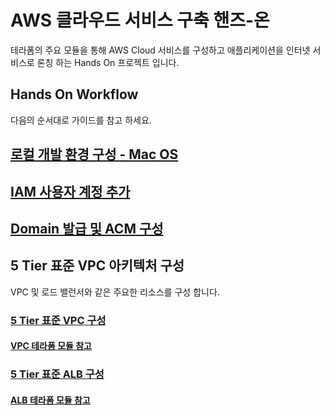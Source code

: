 # AWS 클라우드 서비스 구축 핸즈-온 
테라폼의 주요 모듈을 통해 AWS Cloud 서비스를 구성하고 애플리케이션을 인터넷 서비스로 론칭 하는 Hands On 프로젝트 입니다.

## Hands On Workflow
다음의 순서대로 가이드를 참고 하세요.

## [로컬 개발 환경 구성 - Mac OS](./docs/setup-macos.md)


## [IAM 사용자 계정 추가](./docs/aws-iam.md)

## [Domain 발급 및 ACM 구성](./docs/aws-acm.md)

## 5 Tier 표준 VPC 아키텍처 구성
VPC 및 로드 밸런서와 같은 주요한 리소스를 구성 합니다.

### [5 Tier 표준 VPC 구성](./samples/waf-vpc5tier/handson-vpc.md)  

#### [VPC 테라폼 모듈 참고](./docs/tfmodule-aws-vpc.md)

### [5 Tier 표준 ALB 구성](./samples/waf-vpc5tier/handson-alb.md)  

#### [ALB 테라폼 모듈 참고](./docs/tfmodule-aws-alb.md)


